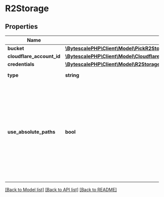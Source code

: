 # R2Storage

## Properties

| Name                      | Type                                                                                                                                         | Description                                                                                                                                                                                                                                                                                                                  | Notes |
| ------------------------- | -------------------------------------------------------------------------------------------------------------------------------------------- | ---------------------------------------------------------------------------------------------------------------------------------------------------------------------------------------------------------------------------------------------------------------------------------------------------------------------------- | ----- |
| **bucket**                | [**\BytescalePHP\Client\Model\PickR2StorageExcludeKeyofR2StorageCredentialsBucket**](PickR2StorageExcludeKeyofR2StorageCredentialsBucket.md) |                                                                                                                                                                                                                                                                                                                              |
| **cloudflare_account_id** | [**\BytescalePHP\Client\Model\CloudflareAccountId**](CloudflareAccountId.md)                                                                 |                                                                                                                                                                                                                                                                                                                              |
| **credentials**           | [**\BytescalePHP\Client\Model\R2StorageCredentials**](R2StorageCredentials.md)                                                               |                                                                                                                                                                                                                                                                                                                              |
| **type**                  | **string**                                                                                                                                   | The type of this storage layer.                                                                                                                                                                                                                                                                                              |
| **use_absolute_paths**    | **bool**                                                                                                                                     | If &#x60;true&#x60; then writes Google Storage objects with full &#x60;filePath&#x60; as key, prefixed with the &#x60;objectKeyPrefix&#x60;. If &#x60;false&#x60; then writes Google Storage objects using a relative &#x60;filePath&#x60; in relation to folder&#x27;s path, prefixed with the &#x60;objectKeyPrefix&#x60;. |

[[Back to Model list]](../../README.md#documentation-for-models) [[Back to API list]](../../README.md#documentation-for-api-endpoints) [[Back to README]](../../README.md)
